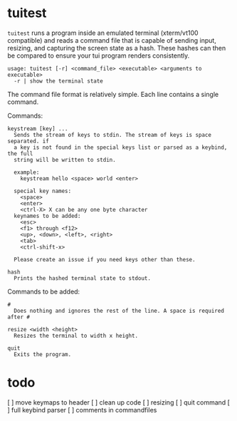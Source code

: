 # tuitest

`tuitest` runs a program inside an emulated terminal (xterm/vt100 compatible)
and reads a command file that is capable of sending input, resizing, and
capturing the screen state as a hash. These hashes can then be compared to
ensure your tui program renders consistently.

```
usage: tuitest [-r] <command_file> <executable> <arguments to executable>
  -r | show the terminal state
```

The command file format is relatively simple. Each line contains a single
command.

Commands:
```
keystream [key] ...
  Sends the stream of keys to stdin. The stream of keys is space separated. if
  a key is not found in the special keys list or parsed as a keybind, the full
  string will be written to stdin.

  example:
    keystream hello <space> world <enter>

  special key names:
    <space>
    <enter>
    <ctrl-X> X can be any one byte character
  keynames to be added:
    <esc>
    <f1> through <f12>
    <up>, <down>, <left>, <right>
    <tab>
    <ctrl-shift-x>

  Please create an issue if you need keys other than these.

hash
  Prints the hashed terminal state to stdout.
```

Commands to be added:
```
#
  Does nothing and ignores the rest of the line. A space is required after #

resize <width <height>
  Resizes the terminal to width x height.

quit
  Exits the program.
```

# todo
[ ] move keymaps to header
[ ] clean up code
[ ] resizing
[ ] quit command
[ ] full keybind parser
[ ] comments in commandfiles
